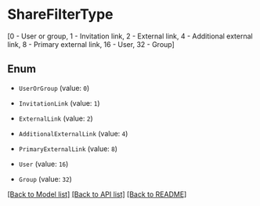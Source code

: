 # ShareFilterType
[0 - User or group, 1 - Invitation link, 2 - External link, 4 - Additional external link, 8 - Primary external link, 16 - User, 32 - Group]

## Enum

* `UserOrGroup` (value: `0`)

* `InvitationLink` (value: `1`)

* `ExternalLink` (value: `2`)

* `AdditionalExternalLink` (value: `4`)

* `PrimaryExternalLink` (value: `8`)

* `User` (value: `16`)

* `Group` (value: `32`)

[[Back to Model list]](../README.md#documentation-for-models) [[Back to API list]](../README.md#documentation-for-api-endpoints) [[Back to README]](../README.md)


